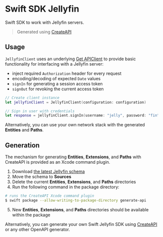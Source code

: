 # Swift SDK Jellyfin

Swift SDK to work with Jellyfin servers.

> Generated using [CreateAPI](https://github.com/CreateAPI/CreateAPI)

## Usage

`JellyfinClient` uses an underlying [Get APIClient](https://github.com/kean/Get) to provide basic functionality for interfacing with a Jellyfin server:
- inject required `Authorization` header for every request
- encoding/decoding of expected `Date` values
- `signIn` for generating a session access token
- `signOut` for revoking the current access token

```swift
// Create client instance
let jellyfinClient = JellyfinClient(configuration: configuration)

// Sign in user with credentials
let response = jellyfinClient.signIn(username: "jelly", password: "fin")
```

Alternatively, you can use your own network stack with the generated **Entities** and **Paths**.

## Generation

The mechanism for generating **Entities**, **Extensions**, and **Paths** with CreateAPI is provided as an Xcode command plugin.

1. Download [the latest Jellyfin schema](https://api.jellyfin.org/openapi/jellyfin-openapi-stable.json)
2. Move the schema to **Sources**
3. Delete the current **Entities**, **Extensions**, and **Paths** directories
4. Run the following command in the package directory:

```bash
# runs the CreateAPI Xcode command plugin
$ swift package --allow-writing-to-package-directory generate-api
```
5. New **Entities**, **Extensions**, and **Paths** directories should be available within the package

Alternatively, you can generate your own Swift Jellyfin SDK using [CreateAPI](https://github.com/CreateAPI/CreateAPI) or any other OpenAPI generator.